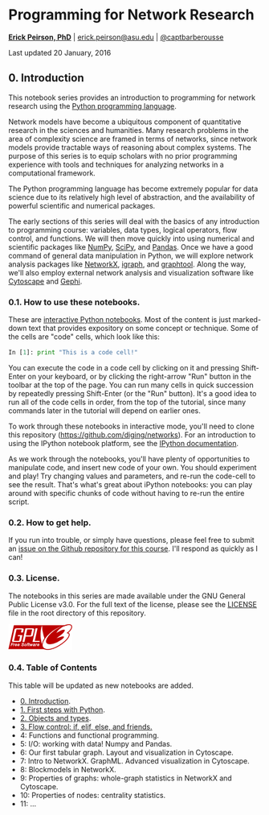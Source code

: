 # Programming for Network Research
**[Erick Peirson, PhD](https://asu.academia.edu/ErickPeirson)** | erick.peirson@asu.edu | [@captbarberousse](https://twitter.com/captbarberousse)

Last updated 20 January, 2016

## 0. Introduction

This notebook series provides an introduction to programming for network research using the [Python programming language](https://www.python.org/).

Network models have become a ubiquitous component of quantitative research in the sciences and humanities. Many research problems in the area of complexity science are framed in terms of networks, since network models provide tractable ways of reasoning about complex systems. The purpose of this series is to equip scholars with no prior programming experience with tools and techniques for analyzing networks in a computational framework.

The Python programming language has become extremely popular for data science due to its relatively high level of abstraction, and the availability of powerful scientific and numerical packages.

The early sections of this series will deal with the basics of any introduction to programming course: variables, data types, logical operators, flow control, and functions. We will then move quickly into using numerical and scientific packages like [NumPy](http://www.numpy.org/), [SciPy](http://www.scipy.org/), and [Pandas](http://pandas.pydata.org/). Once we have a good command of general data manipulation in Python, we will explore network analysis packages like [NetworkX](networkx.github.io), [igraph](http://igraph.org/redirect.html), and [graphtool](https://graph-tool.skewed.de/). Along the way, we'll also employ external network analysis and visualization software like [Cytoscape](http://cytoscape.org/) and [Gephi](https://gephi.org/).

### 0.1. How to use these notebooks.

These are [interactive Python notebooks](http://ipython.org/). Most of the content is just marked-down text that provides expository on some concept or technique. Some of the cells are "code" cells, which look like this:

```python
In [1]: print "This is a code cell!"
```

You can execute the code in a code cell by clicking on it and pressing Shift-Enter on your keyboard, or by clicking the right-arrow "Run" button in the toolbar at the top of the page. You can run many cells in quick succession by repeatedly pressing Shift-Enter (or the "Run" button). It's a good idea to run all of the code cells in order, from the top of the tutorial, since many commands later in the tutorial will depend on earlier ones.

To work through these notebooks in interactive mode, you'll need to clone this repository (https://github.com/diging/networks). For an introduction to using the IPython notebook platform, see the [IPython documentation](https://ipython.org/ipython-doc/3/notebook/index.html).

As we work through the notebooks, you'll have plenty of opportunities to manipulate code, and insert new code of your own. You should experiment and play! Try changing values and parameters, and re-run the code-cell to see the result. That's what's great about iPython notebooks: you can play around with specific chunks of code without having to re-run the entire script.

### 0.2. How to get help.

If you run into trouble, or simply have questions, please feel free to submit an [issue on the Github repository for this course](https://github.com/diging/networks/issues). I'll respond as quickly as I can!

### 0.3. License.

The notebooks in this series are made available under the GNU General Public License v3.0. For the full text of the license, please see the [LICENSE](https://github.com/diging/networks/blob/master/LICENSE) file in the root directory of this repository.

![](assets/images/gpl.png)

### 0.4. Table of Contents

This table will be updated as new notebooks are added.

* [0. Introduction](0.%20Introduction.ipynb).
* [1. First steps with Python](1.%20First%20steps%20with%20Python.ipynb).
* [2. Objects and types](2.%20Objects%20and%20types.ipynb).
* [3. Flow control: if, elif, else, and friends.](3.%20Flow%20control.%20if%2C%20elif%2C%20else%2C%20and%20friends.ipynb)
* 4: Functions and functional programming.
* 5: I/O: working with data! Numpy and Pandas.
* 6: Our first tabular graph. Layout and visualization in Cytoscape.
* 7: Intro to NetworkX. GraphML. Advanced visualization in Cytoscape.
* 8: Blockmodels in NetworkX.
* 9: Properties of graphs: whole-graph statistics in NetworkX and Cytoscape.
* 10: Properties of nodes: centrality statistics.
* 11: ...
